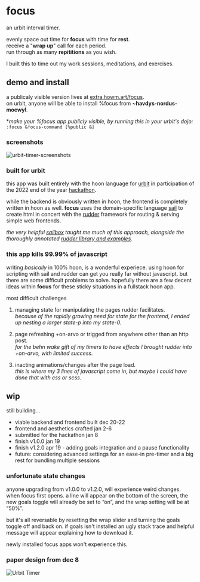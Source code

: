 # focus
an urbit interval timer. 

evenly space out time for **focus** with time for **rest**.  
receive a "**wrap up**" call for each period.  
run through as many **repititions** as you wish.

I built this to time out my work sessions, meditations, and exercises.

## demo and install
a publicaly visible version lives at [extra.howm.art/focus](https://extra.howm.art/focus).  
on urbit, anyone will be able to install %focus from **~havdys-nordus-mocwyl**.

**make your %focus app publicly visible, by running this in your urbit's dojo:* `:focus &focus-command [%public &]`

### screenshots
![urbit-timer-screenshots](https://user-images.githubusercontent.com/42229058/211255392-a66f36bd-3e17-4d0a-86d5-4f4613246a54.jpg)

### built for urbit
this app was built entirely with the hoon language for [urbit](https://urbit.org/) in participation of the 2022 end of the year [hackathon](https://encodeclub.notion.site/Encode-x-Urbit-Hackathon-27deac8200a2452ab68574d914728975).

while the backend is obviously written in hoon, the frontend is completely written in hoon as well. **focus** uses the domain-specific language [sail](https://developers.urbit.org/guides/additional/sail) to create html in concert with the [rudder](https://github.com/Fang-/suite/blob/master/lib/rudder.hoon) framework for routing & serving simple web frontends.
 

*the very helpful [sailbox](https://developers.urbit.org/guides/additional/sail) taught me much of this approach, alongside the thoroughly annotated [rudder library and examples](https://github.com/Fang-/suite/tree/master/lib/rudder).*

### this app kills 99.99% of javascript
writing *basically* in 100% hoon, is a wonderful experiece. using hoon for scripting with sail and rudder can get you really far without javascript. but there are some difficult problems to solve. hopefully there are a few decent ideas within **focus** for these sticky situations in a fullstack hoon app.

most difficult challenges
1. managing state for manipulating the pages rudder facilitates.  
   *because of the rapidly growing need for state for the frontend, I ended up nesting a larger state-p into my state-0.*  
   
3. page refreshing +on-arvo or trigged from anywhere other than an http post.  
   *for the behn wake gift of my timers to have effects I brought rudder into +on-arvo, with limited success.*
   
4. inacting animations/changes after the page load.  
   *this is where my 3 lines of javascript come in, but maybe I could have done that with css or scss.*

## wip
still building...
 - viable backend and frontend built dec 20-22
 - frontend and aesthetics crafted jan 2-6
 - submitted for the hackathon jan 8
 - finish v1.0.0 jan 19
 - finish v1.2.0 apr 19 - adding goals integration and a pause functionality
 - future: considering advanced settings for an ease-in pre-timer and a big rest for bundling multiple sessions
 
### unfortunate state changes 
anyone upgrading from v1.0.0 to v1.2.0, will experience weird changes. when focus first opens. a line will appear on the bottom of the screen, the new goals toggle will already be set to “on”, and the wrap setting will be at “50%”. 

but it's all reversable by resetting the wrap slider and turning the goals toggle off and back on. if goals isn't installed an ugly stack trace and helpful message will appear explaining how to download it.

newly installed focus apps won't experience this.
 
 
 ### paper design from dec 8

![Urbit Timer](https://user-images.githubusercontent.com/42229058/211251605-112fc2be-9594-4c06-9a5d-bc4f04e0a028.jpg)
